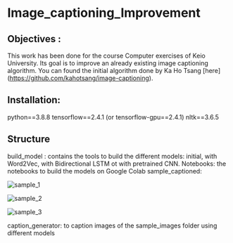 # Image_captioning_Improvement

## Objectives :
This work has been done for the course Computer exercises of Keio University. Its goal is to improve an already existing image captioning algorithm.
You can found the initial algorithm done by Ka Ho Tsang [here] (https://github.com/kahotsang/image-captioning).

## Installation:
python==3.8.8
tensorflow==2.4.1 (or tensorflow-gpu==2.4.1)
nltk==3.6.5

## Structure
build_model : contains the tools to build the different models: initial, with Word2Vec, with Bidirectional LSTM ot with pretrained CNN.
Notebooks: the notebooks to build the models on Google Colab
sample_captioned:

![sample_1](https://github.com/poncelettheo/image_captioning_Improvement/blob/master/sample_captions/Figure_2.png)

![sample_2](https://github.com/poncelettheo/image_captioning_Improvement/blob/master/sample_captions/Figure_3.png)

![sample_3](https://github.com/poncelettheo/image_captioning_Improvement/blob/master/sample_captions/Figure_5.png)

caption_generator: to caption images of the sample_images folder using different models

